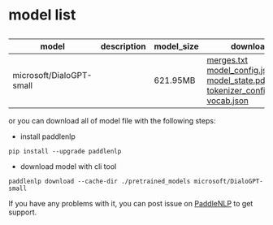#  model list

##  

| model  | description | model_size  | download         |
| --- | --- | --- | --- |
|microsoft/DialoGPT-small|  | 621.95MB | [merges.txt](https://bj.bcebos.com/paddlenlp/models/community/microsoft/DialoGPT-small/merges.txt)<br>[model_config.json](https://bj.bcebos.com/paddlenlp/models/community/microsoft/DialoGPT-small/model_config.json)<br>[model_state.pdparams](https://bj.bcebos.com/paddlenlp/models/community/microsoft/DialoGPT-small/model_state.pdparams)<br>[tokenizer_config.json](https://bj.bcebos.com/paddlenlp/models/community/microsoft/DialoGPT-small/tokenizer_config.json)<br>[vocab.json](https://bj.bcebos.com/paddlenlp/models/community/microsoft/DialoGPT-small/vocab.json) |

or you can download all of model file with the following steps:

* install paddlenlp

```shell
pip install --upgrade paddlenlp
```

* download model with cli tool

```shell
paddlenlp download --cache-dir ./pretrained_models microsoft/DialoGPT-small
```

If you have any problems with it, you can post issue on [PaddleNLP](https://github.com/PaddlePaddle/PaddleNLP) to get support.
